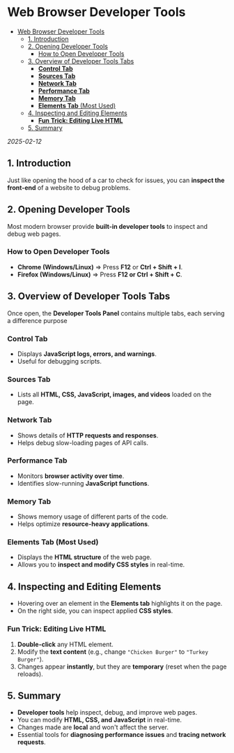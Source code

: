# Web Browser Developer Tools

<!--toc:start-->

- [Web Browser Developer Tools](#web-browser-developer-tools)
  - [1. Introduction](#1-introduction)
  - [2. Opening Developer Tools](#2-opening-developer-tools)
    - [How to Open Developer Tools](#how-to-open-developer-tools)
  - [3. Overview of Developer Tools Tabs](#3-overview-of-developer-tools-tabs)
    - [**Control Tab**](#control-tab)
    - [**Sources Tab**](#sources-tab)
    - [**Network Tab**](#network-tab)
    - [**Performance Tab**](#performance-tab)
    - [**Memory Tab**](#memory-tab)
    - [**Elements Tab** (Most Used)](#elements-tab-most-used)
  - [4. Inspecting and Editing Elements](#4-inspecting-and-editing-elements)
    - [**Fun Trick: Editing Live HTML**](#fun-trick-editing-live-html)
  - [5. Summary](#5-summary)
  <!--toc:end-->

_2025-02-12_

## 1. Introduction

Just like opening the hood of a car to check for issues, you can **inspect the front-end** of a website to debug problems.

## 2. Opening Developer Tools

Most modern browser provide **built-in developer tools** to inspect and debug web pages.

### How to Open Developer Tools

- **Chrome (Windows/Linux)** => Press **F12** or **Ctrl + Shift + I**.
- **Firefox (Windows/Linux)** => Press **F12 or Ctrl + Shift + C**.

## 3. Overview of Developer Tools Tabs

Once open, the **Developer Tools Panel** contains multiple tabs, each serving a difference purpose

### **Control Tab**

- Displays **JavaScript logs, errors, and warnings**.
- Useful for debugging scripts.

### **Sources Tab**

- Lists all **HTML, CSS, JavaScript, images, and videos** loaded on the page.

### **Network Tab**

- Shows details of **HTTP requests and responses**.
- Helps debug slow-loading pages of API calls.

### **Performance Tab**

- Monitors **browser activity over time**.
- Identifies slow-running **JavaScript functions**.

### **Memory Tab**

- Shows memory usage of different parts of the code.
- Helps optimize **resource-heavy applications**.

### **Elements Tab** (Most Used)

- Displays the **HTML structure** of the web page.
- Allows you to **inspect and modify CSS styles** in real-time.

## 4. Inspecting and Editing Elements

- Hovering over an element in the **Elements tab** highlights it on the page.
- On the right side, you can inspect applied **CSS styles**.

### **Fun Trick: Editing Live HTML**

1. **Double-click** any HTML element.
2. Modify the **text content** (e.g., change `"Chicken Burger"` to `"Turkey Burger"`).
3. Changes appear **instantly**, but they are **temporary** (reset when the page reloads).

## 5. Summary

- **Developer tools** help inspect, debug, and improve web pages.
- You can modify **HTML, CSS, and JavaScript** in real-time.
- Changes made are **local** and won't affect the server.
- Essential tools for **diagnosing performance issues** and **tracing network requests**.
